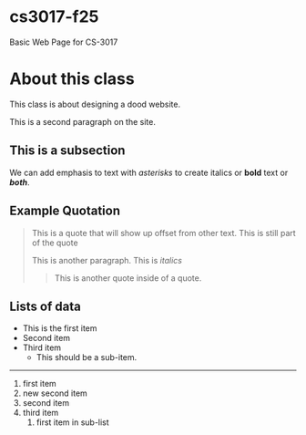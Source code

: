 # cs3017-f25
Basic Web Page for CS-3017

# About this class

This class is about designing a dood website.

This is a second paragraph on the site.

## This is a subsection

We can add emphasis to text with *asterisks* to create italics or **bold** text or ***both***.

## Example Quotation

> This is a quote that will show up offset from other text.
> This is still part of the quote
>
> This is another paragraph. This is *italics*
>
> > This is another quote inside of a quote.

## Lists of data

- This is the first item
-  Second item
-  Third item
    - This should be a sub-item.

---
 
1. first item
2. new second item
2. second item
3. third item
    1. first item in sub-list 










